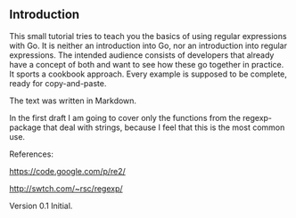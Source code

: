 ## Introduction ##

This small tutorial tries to teach you the basics of using regular expressions with Go. It is neither an introduction into Go, nor an introduction into regular expressions. The intended audience consists of developers that already have a concept of both and want to see how these go together in practice. It sports a cookbook approach. Every example is supposed to be complete, ready for copy-and-paste.

The text was written in Markdown. 

In the first draft I am going to cover only the functions from the regexp-package that deal with strings, because I feel that this is the most common use.

References:


https://code.google.com/p/re2/

http://swtch.com/~rsc/regexp/

Version 0.1 Initial.

